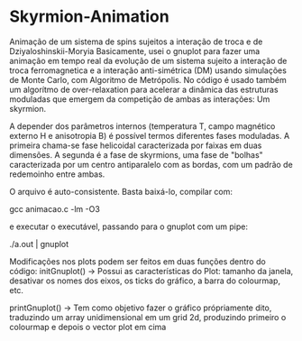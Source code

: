 # Skyrmion-Animation
Animação de um sistema de spins sujeitos a interação de troca e de Dziyaloshinskii-Moryia
Basicamente, usei o gnuplot para fazer uma animação em tempo real da evolução de um sistema sujeito a interação de troca ferromagnetica e a interação anti-simétrica (DM) 
usando simulações de Monte Carlo, com Algoritmo de Metrópolis. No código é usado também um algorítmo de over-relaxation para acelerar a dinâmica das estruturas moduladas que
emergem da competição de ambas as interações: Um skyrmion.

A depender dos parâmetros internos (temperatura T, campo magnético externo H e anisotropia B) é possível termos diferentes fases moduladas. A primeira chama-se fase helicoidal
caracterizada por faixas em duas dimensões. A segunda é a fase de skyrmions, uma fase de "bolhas" caracterizada por um centro antiparalelo com as bordas, com um padrão de redemoinho entre
ambas.

O arquivo é auto-consistente. Basta baixá-lo, compilar com:

gcc animacao.c -lm -O3

e executar o executável, passando para o gnuplot com um pipe:

./a.out | gnuplot

Modificações nos plots podem ser feitos em duas funções dentro do código:
initGnuplot() -> Possui as características do Plot: tamanho da janela, desativar os nomes dos eixos, os ticks do gráfico, a barra do colourmap, etc.

printGnuplot() -> Tem como objetivo fazer o gráfico própriamente dito, traduzindo um array unidimensional em um grid 2d, produzindo primeiro o colourmap e depois o vector plot em cima
